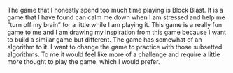 The game that I honestly spend too much time playing is Block Blast. It is a game that I have found can calm me down when I am stressed and help me “turn off my brain” for a little while I am playing it. This game is a really fun game to me and I am drawing my inspiration from this game because I want to build a similar game but different. The game has somewhat of an algorithm to it. I want to change the game to practice with those subsetted algorithms. To me it would feel like more of a challenge and require a little more thought to play the game, which I would prefer. 
